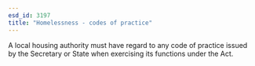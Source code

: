 ```yaml
---
esd_id: 3197
title: "Homelessness - codes of practice"
---
```


A local housing authority must have regard to any code of practice issued by the Secretary or State when exercising its functions under the Act.

